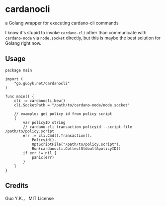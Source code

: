 # cardanocli

a Golang wrapper for executing cardano-cli commands

I know it's stupid to invoke `cardano-cli` other than communicate with `cardano-node` via `node.socket` directly, but
this is maybe the best solution for Golang right now.

## Usage

```golang
package main

import (
	"go.guoyk.net/cardanocli"
)

func main() {
    cli := cardanocli.New()
    cli.SocketPath = "/path/to/cardano-node/node.socket"

    // example: get policy id from policy script
    {
    	var policyID string
        // cardano-cli transaction policyid --script-file /path/to/policy.script
        err := cli.Cmd().Transaction().
        	Policyid().
        	OptScriptFile("/path/to/policy.script").
        	Run(cardanocli.CollectStdout(&policyID))
        if err != nil {
            panic(err)
        }
    }
}
```

## Credits

Guo Y.K.， MIT License
